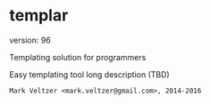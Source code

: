 templar
=======

version: 96

Templating solution for programmers

Easy templating tool long description (TBD)

	Mark Veltzer <mark.veltzer@gmail.com>, 2014-2016

